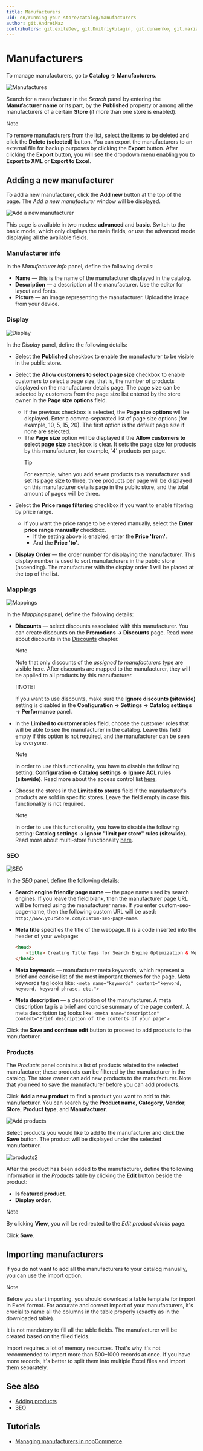 ```yaml
---
title: Manufacturers
uid: en/running-your-store/catalog/manufacturers
author: git.AndreiMaz
contributors: git.exileDev, git.DmitriyKulagin, git.dunaenko, git.mariannk, git.DmitriyKulagin
---
```


# Manufacturers

To manage manufacturers, go to **Catalog → Manufacturers**.

![Manufactures](_static/manufacturers/manufactures.jpg)

Search for a manufacturer in the *Search* panel by entering the **Manufacturer name** or its part, by the **Published** property or among all the manufacturers of a certain **Store** (if more than one store is enabled).

> [!NOTE]
>
> To remove manufacturers from the list, select the items to be deleted and click the **Delete (selected)** button.
> You can export the manufacturers to an external file for backup purposes by clicking the **Export** button. After clicking the **Export** button, you will see the dropdown menu enabling you to **Export to XML** or **Export to Excel**.

## Adding a new manufacturer

To add a new manufacturer, click the **Add new** button at the top of the page. The *Add a new manufacturer* window will be displayed.

![Add a new manufacturer](_static/manufacturers/add_a_new_manufacturer.png)

This page is available in two modes: **advanced** and **basic**. Switch to the basic mode, which only displays the main fields, or use the advanced mode displaying all the available fields.

### Manufacturer info

In the *Manufacturer info* panel, define the following details:

- **Name** — this is the name of the manufacturer displayed in the catalog.
- **Description** — a description of the manufacturer. Use the editor for layout and fonts.
- **Picture** — an image representing the manufacturer. Upload the image from your device.

### Display

![Display](_static/manufacturers/display2.png)

In the *Display* panel, define the following details:

- Select the **Published** checkbox to enable the manufacturer to be visible in the public store.
- Select the **Allow customers to select page size** checkbox to enable customers to select a page size, that is, the number of products displayed on the manufacturer details page. The page size can be selected by customers from the page size list entered by the store owner in the **Page size options** field.
  - If the previous checkbox is selected, the **Page size options** will be displayed. Enter a comma-separated list of page size options (for example, 10, 5, 15, 20). The first option is the default page size if none are selected.
  - The **Page size** option will be displayed if the **Allow customers to select page size** checkbox is clear. It sets the page size for products by this manufacturer, for example, '4' products per page.
    > [!TIP]
    >
    > For example, when you add seven products to a manufacturer and set its page size to three, three products per page will be displayed on this manufacturer details page in the public store, and the total amount of pages will be three.

- Select the **Price range filtering** checkbox if you want to enable filtering by price range.
  - If you want the price range to be entered manually, select the **Enter price range manually** checkbox.
    - If the setting above is enabled, enter the **Price 'from'**.
    - And the **Price 'to'**.
- **Display Order** — the order number for displaying the manufacturer. This display number is used to sort manufacturers in the public store (ascending). The manufacturer with the display order 1 will be placed at the top of the list.

### Mappings

![Mappings](_static/manufacturers/mappings.png)

In the *Mappings* panel, define the following details:

- **Discounts** — select discounts associated with this manufacturer. You can create discounts on the **Promotions → Discounts** page. Read more about discounts in the [Discounts](xref:en/running-your-store/promotional-tools/discounts) chapter.

    > [!NOTE]
    >
    > Note that only discounts of the *assigned to manufacturers* type are visible here. After discounts are mapped to the manufacturer, they will be applied to all products by this manufacturer.
    >
    > [!NOTE]
    >
    > If you want to use discounts, make sure the **Ignore discounts (sitewide)** setting is disabled in the **Configuration → Settings → Catalog settings → Performance** panel.

- In the **Limited to customer roles** field, choose the customer roles that will be able to see the manufacturer in the catalog. Leave this field empty if this option is not required, and the manufacturer can be seen by everyone.
    > [!NOTE]
    >
    > In order to use this functionality, you have to disable the following setting: **Configuration → Catalog settings → Ignore ACL rules (sitewide)**. Read more about the access control list [here](xref:en/running-your-store/customer-management/access-control-list).

- Choose the stores in the **Limited to stores** field if the manufacturer's products are sold in specific stores. Leave the field empty in case this functionality is not required.
  > [!NOTE]
  >
  > In order to use this functionality, you have to disable the following setting: **Catalog settings → Ignore "limit per store" rules (sitewide)**. Read more about multi-store functionality [here](xref:en/getting-started/advanced-configuration/multi-store).

### SEO

![SEO](_static/manufacturers/SEO.png)

In the *SEO* panel, define the following details:

- **Search engine friendly page name** — the page name used by search engines. If you leave the field blank, then the manufacturer page URL will be formed using the manufacturer name. If you enter custom-seo-page-name, then the following custom URL will be used: `http://www.yourStore.com/custom-seo-page-name`.

- **Meta title** specifies the title of the webpage. It is a code inserted into the header of your webpage:

    ```html
    <head>
        <title> Creating Title Tags for Search Engine Optimization & Web Usability </title>
    </head>
    ```

- **Meta keywords** — manufacturer meta keywords, which represent a brief and concise list of the most important themes for the page. Meta keywords tag looks like: `<meta name="keywords" content="keyword, keyword, keyword phrase, etc.">`

- **Meta description** — a description of the manufacturer. A meta description tag is a brief and concise summary of the page content. A meta description tag looks like: `<meta name="description" content="Brief description of the contents of your page">`

Click the **Save and continue edit** button to proceed to add products to the manufacturer.

### Products

The *Products* panel contains a list of products related to the selected manufacturer; these products can be filtered by the manufacturer in the catalog. The store owner can add new products to the manufacturer. Note that you need to save the manufacturer before you can add products.

Click **Add a new product** to find a product you want to add to this manufacturer. You can search by the **Product name**, **Category**, **Vendor**, **Store**, **Product type**, and **Manufacturer**.

![Add products](_static/manufacturers/add-product.jpg)

Select products you would like to add to the manufacturer and click the **Save** button. The product will be displayed under the selected manufacturer.

![products2](_static/manufacturers/products2.png)

After the product has been added to the manufacturer, define the following information in the *Products* table by clicking the **Edit** button beside the product:

- **Is featured product**.
- **Display order**.

> [!NOTE]
>
> By clicking **View**, you will be redirected to the *Edit product details* page.

Click **Save**.

## Importing manufacturers

If you do not want to add all the manufacturers to your catalog manually, you can use the import option.

> [!NOTE]
>
> Before you start importing, you should download a table template for import in Excel format. For accurate and correct import of your manufacturers, it's crucial to name all the columns in the table properly (exactly as in the downloaded table).

It is not mandatory to fill all the table fields. The manufacturer will be created based on the filled fields.

Import requires a lot of memory resources. That's why it's not recommended to import more than 500–1000 records at once. If you have more records, it's better to split them into multiple Excel files and import them separately.

## See also

- [Adding products](xref:en/running-your-store/catalog/products/add-products)
- [SEO](xref:en/running-your-store/search-engine-optimization)

## Tutorials

- [Managing manufacturers in nopCommerce](https://www.youtube.com/watch?v=NnWD9-zi8s4&feature=youtu.be)
